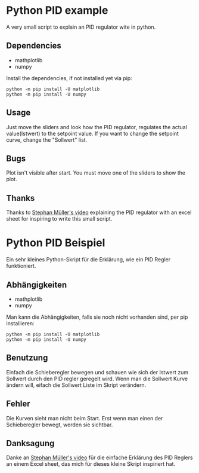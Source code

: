 # Python PID example
A very small script to explain an PID regulator wite in python.

## Dependencies
- mathplotlib
- numpy

Install the dependencies, if not installed yet via pip:
    
    python -m pip install -U matplotlib
    python -m pip install -U numpy
    
## Usage
Just move the sliders and look how the PID regulator, regulates the actual value(Istwert) to the setpoint value. If you want to change the setpoint curve, change the "Sollwert" list. 

## Bugs
Plot isn't visible after start. You must move one of the sliders to show the plot.

## Thanks
Thanks to [Stephan Müller's video](https://www.youtube.com/watch?v=dPkFMeiUni4) explaining the PID regulator with an excel sheet for inspiring to write this small script.

# Python PID Beispiel
Ein sehr kleines Python-Skript für die Erklärung, wie ein PID Regler funktioniert.

## Abhängigkeiten
- mathplotlib
- numpy

Man kann die Abhängigkeiten, falls sie noch nicht vorhanden sind, per pip installieren:

    python -m pip install -U matplotlib
    python -m pip install -U numpy
    
## Benutzung
Einfach die Schieberegler bewegen und schauen wie sich der Istwert zum Sollwert durch den PID regler geregelt wird. Wenn man die Sollwert Kurve ändern will, eifach die Sollwert Liste im Skript verändern.

## Fehler
Die Kurven sieht man nicht beim Start. Erst wenn man einen der Schieberegler bewegt, werden sie sichtbar.

## Danksagung
Danke an [Stephan Müller's video](https://www.youtube.com/watch?v=dPkFMeiUni4) für die einfache Erklärung des PID Reglers an einem Excel sheet, das mich für dieses kleine Skript inspiriert hat. 
